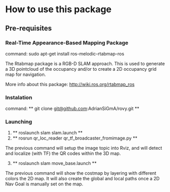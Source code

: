 # How to use this package #

## Pre-requisites ##

### Real-Time Appearance-Based Mapping Package ###

command: sudo apt-get install ros-melodic-rtabmap-ros

The Rtabmap package is a RGB-D SLAM approach. This is used to generate a 3D pointcloud of the occupancy and/or to create a 2D occupancy grid map for navigation.

More info about this package: http://wiki.ros.org/rtabmap_ros

### Instalation ###

command: ** git clone git@github.com:AdrianSiGmA/rovy.git **

### Launching ###

1. ** roslaunch slam slam.launch **
2. ** rosrun qr_loc_reader qr_tf_broadcaster_fromimage.py **

The previous command will setup the image topic into Rviz, and will detect and localize (with TF) the QR codes within the 3D map.

3. ** roslaunch slam move_base.launch **

The previous command will show the costmap by layering with different colors the 2D map. It will also create the global and local paths once a 2D Nav Goal is manually set on the map.